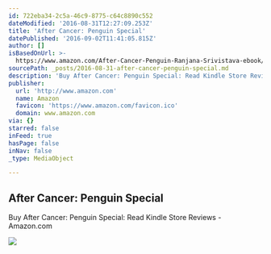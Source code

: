 ```yaml
---
id: 722eba34-2c5a-46c9-8775-c64c8890c552
dateModified: '2016-08-31T12:27:09.253Z'
title: 'After Cancer: Penguin Special'
datePublished: '2016-09-02T11:41:05.815Z'
author: []
isBasedOnUrl: >-
  https://www.amazon.com/After-Cancer-Penguin-Ranjana-Srivistava-ebook/dp/B012HO3O68/ref=sr_1_fkmr0_1?ie=UTF8&qid=1472645554&sr=8-1-fkmr0&keywords=ranjana+srivastava+after+cancer#nav-subnav
sourcePath: _posts/2016-08-31-after-cancer-penguin-special.md
description: 'Buy After Cancer: Penguin Special: Read Kindle Store Reviews - Amazon.com'
publisher:
  url: 'http://www.amazon.com'
  name: Amazon
  favicon: 'https://www.amazon.com/favicon.ico'
  domain: www.amazon.com
via: {}
starred: false
inFeed: true
hasPage: false
inNav: false
_type: MediaObject

---
```

<article style=""><h1>After Cancer: Penguin Special</h1><p>Buy After Cancer: Penguin Special: Read Kindle Store Reviews - Amazon.com</p><img src="http://ecx.images-amazon.com/images/I/418p%2BMinTSL.jpg" /></article>
